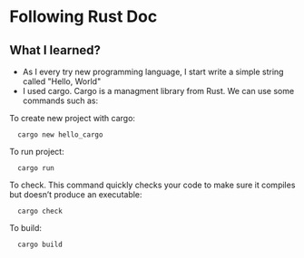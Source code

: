 # Following Rust Doc

## What I learned?
- As I every try new programming language, I start write a simple string called "Hello, World"
- I used cargo. Cargo is a managment library from Rust. We can use some commands such as:

To create new project with cargo:

```
  cargo new hello_cargo 
```

To run project:

```
  cargo run
```

To check. This command quickly checks your code to make sure it compiles but doesn’t produce an executable:

```
  cargo check
```

To build:

```
  cargo build
```